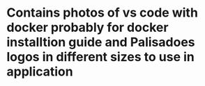 # Contains photos of vs code with docker probably for docker installtion guide and Palisadoes logos in different sizes to use in application

